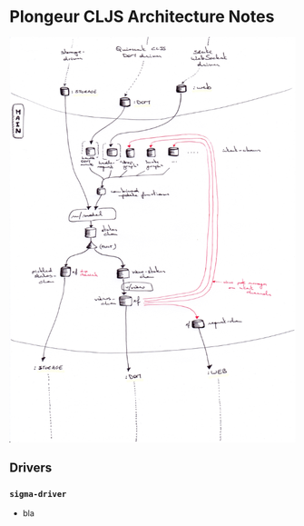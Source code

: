 # Plongeur CLJS Architecture Notes

![architecture](img/diagram.jpg)

## Drivers

### `sigma-driver`

* bla

